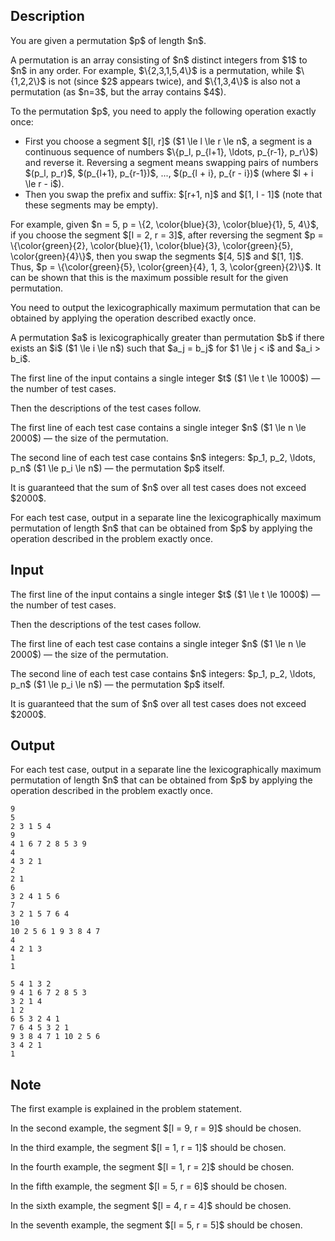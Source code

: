 ## Description

<div><p>You are given a permutation $p$ of length $n$.</p><p>A permutation is an array consisting of $n$ distinct integers from $1$ to $n$ in any order. For example, $\{2,3,1,5,4\}$ is a permutation, while $\{1,2,2\}$ is not (since $2$ appears twice), and $\{1,3,4\}$ is also not a permutation (as $n=3$, but the array contains $4$).</p><p>To the permutation $p$, you need to apply the following operation <span class="tex-font-style-bf">exactly once</span>:</p><ul> <li> First you choose a segment $[l, r]$ ($1 \le l \le r \le n$, a segment is a continuous sequence of numbers $\{p_l, p_{l+1}, \ldots, p_{r-1}, p_r\}$) and reverse it. Reversing a segment means swapping pairs of numbers $(p_l, p_r)$, $(p_{l+1}, p_{r-1})$, ..., $(p_{l + i}, p_{r - i})$ (where $l + i \le r - i$). </li><li> Then you swap the prefix and suffix: $[r+1, n]$ and $[1, l - 1]$ (note that these segments may be empty). </li></ul><p>For example, given $n = 5, p = \{2, \color{blue}{3}, \color{blue}{1}, 5, 4\}$, if you choose the segment $[l = 2, r = 3]$, after reversing the segment $p = \{\color{green}{2}, \color{blue}{1}, \color{blue}{3}, \color{green}{5}, \color{green}{4}\}$, then you swap the segments $[4, 5]$ and $[1, 1]$. Thus, $p = \{\color{green}{5}, \color{green}{4}, 1, 3, \color{green}{2}\}$. It can be shown that this is the maximum possible result for the given permutation.</p><p>You need to output the lexicographically <span class="tex-font-style-bf">maximum</span> permutation that can be obtained by applying the operation described <span class="tex-font-style-bf">exactly once</span>.</p><p>A permutation $a$ is lexicographically greater than permutation $b$ if there exists an $i$ ($1 \le i \le n$) such that $a_j = b_j$ for $1 \le j &lt; i$ and $a_i &gt; b_i$.</p></div><div class="input-specification"><p>The first line of the input contains a single integer $t$ ($1 \le t \le 1000$)&nbsp;— the number of test cases.</p><p>Then the descriptions of the test cases follow.</p><p>The first line of each test case contains a single integer $n$ ($1 \le n \le 2000$)&nbsp;— the size of the permutation.</p><p>The second line of each test case contains $n$ integers: $p_1, p_2, \ldots, p_n$ ($1 \le p_i \le n$)&nbsp;— the permutation $p$ itself.</p><p>It is guaranteed that the sum of $n$ over all test cases does not exceed $2000$.</p></div><div class="output-specification"><p>For each test case, output in a separate line the lexicographically <span class="tex-font-style-bf">maximum</span> permutation of length $n$ that can be obtained from $p$ by applying the operation described in the problem <span class="tex-font-style-bf">exactly once</span>.</p></div>

## Input

<p>The first line of the input contains a single integer $t$ ($1 \le t \le 1000$)&nbsp;— the number of test cases.</p><p>Then the descriptions of the test cases follow.</p><p>The first line of each test case contains a single integer $n$ ($1 \le n \le 2000$)&nbsp;— the size of the permutation.</p><p>The second line of each test case contains $n$ integers: $p_1, p_2, \ldots, p_n$ ($1 \le p_i \le n$)&nbsp;— the permutation $p$ itself.</p><p>It is guaranteed that the sum of $n$ over all test cases does not exceed $2000$.</p>

## Output

<p>For each test case, output in a separate line the lexicographically <span class="tex-font-style-bf">maximum</span> permutation of length $n$ that can be obtained from $p$ by applying the operation described in the problem <span class="tex-font-style-bf">exactly once</span>.</p>





```input1|2,3,6,7,10,11,14,15,18,19
9
5
2 3 1 5 4
9
4 1 6 7 2 8 5 3 9
4
4 3 2 1
2
2 1
6
3 2 4 1 5 6
7
3 2 1 5 7 6 4
10
10 2 5 6 1 9 3 8 4 7
4
4 2 1 3
1
1
```




```output1
5 4 1 3 2 
9 4 1 6 7 2 8 5 3 
3 2 1 4 
1 2 
6 5 3 2 4 1 
7 6 4 5 3 2 1 
9 3 8 4 7 1 10 2 5 6 
3 4 2 1 
1
```



## Note

<p>The first example is explained in the problem statement.</p><p>In the second example, the segment $[l = 9, r = 9]$ should be chosen.</p><p>In the third example, the segment $[l = 1, r = 1]$ should be chosen.</p><p>In the fourth example, the segment $[l = 1, r = 2]$ should be chosen.</p><p>In the fifth example, the segment $[l = 5, r = 6]$ should be chosen.</p><p>In the sixth example, the segment $[l = 4, r = 4]$ should be chosen.</p><p>In the seventh example, the segment $[l = 5, r = 5]$ should be chosen.</p>
